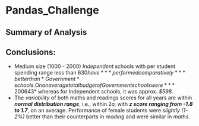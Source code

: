 # Pandas_Challenge
## Summary of Analysis

## Conclusions:
- Medium size (1000 - 2000) *Independent* schools with per student spending range less than $630 have ***performed comparatively *** better than * Government* schools. On an average total budget of Government schools were ***200% higher*** than the Independent schools with an average per student spending of *$643* whereas for Independent schools, it was approx. *$598*.
- The *variability* of both maths and readings scores for all years are within ***normal distribution range***, i.e., within 2σ, with ***z score ranging from -1.8 to 1.7***, on an average. Performance of female students were *slightly (1-2%)* better than their counterparts in *reading* and were similar in *maths*.
